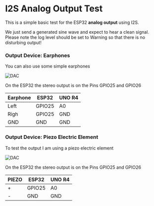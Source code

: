 # I2S Analog Output Test

This is a simple basic test for the ESP32 __analog output__ using I2S.

We just send a generated sine wave and expect to hear a clean signal.
Please note the log level should be set to Warning so that there is no disturbing output!

### Output Device: Earphones

You can also use some simple earphones

![DAC](https://pschatzmann.github.io/Resources/img/earphones.jpg)

On the ESP32 the stereo output is on the Pins GPIO25 and GPIO26

| Earphone|  ESP32           | UNO R4  |
| --------| -----------------|---------|
| Left    |  GPIO25          | A0      |
| Righ    |  GPIO25          | GND     |
| GND     |  GND             | GND     |


### Output Device: Piezo Electric Element

To test the output I am using a piezo electric element

![DAC](https://pschatzmann.github.io/Resources/img/piezo.jpeg)


On the ESP32 the stereo output is on the Pins GPIO25 and GPIO26

| PIEZO   |  ESP32           | UNO R4  |
| --------| -----------------|---------|
| +       |  GPIO25          | A0      |
| -       |  GND             | GND     |


